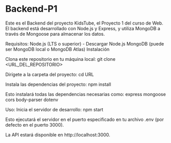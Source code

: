 # Backend-P1
Este es el Backend del proyecto KidsTube, el Proyecto 1 del curso de Web. El backend está desarrollado con Node.js y Express, y utiliza MongoDB a través de Mongoose para almacenar los datos.

Requisitos:
    Node.js (LTS o superior) - Descargar Node.js
    MongoDB (puede ser MongoDB local o MongoDB Atlas)
    Instalación

Clona este repositorio en tu máquina local:
git clone <URL_DEL_REPOSITORIO>

Dirígete a la carpeta del proyecto:
cd URL

Instala las dependencias del proyecto:
npm install

Esto instalará todas las dependencias necesarias como:
    express
    mongoose
    cors
    body-parser
    dotenv

Uso:
Inicia el servidor de desarrollo:
npm start

Esto ejecutará el servidor en el puerto especificado en tu archivo .env (por defecto en el puerto 3000).

La API estará disponible en http://localhost:3000.
